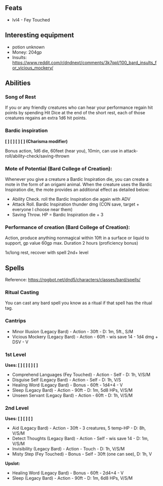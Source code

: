 ## Feats

* lvl4 - Fey Touched

## Interesting equipment

* potion unknown
* Money: 204gp
* Insults: https://www.reddit.com/r/dndnext/comments/3k7qpl/100_bard_insults_for_vicious_mockery/

## Abilities

### Song of Rest
If you or any friendly creatures who can hear your performance regain hit points by spending Hit Dice at the end of the short rest, each of those creatures regains an extra 1d6 hit points.

### Bardic inspiration

**[ ] [ ] [ ] [ ] (Charisma modifier)**

Bonus action, 1d6 die, 60feet (hear you), 10min, can use in attack-roll/ability-check/saving-thrown

### Mote of Potential (Bard College of Creation):

Whenever you give a creature a Bardic Inspiration die, you can create a mote in the form of an origami animal. When the creature uses the Bardic Inspiration die, the mote provides an additional effect as detailed below:

* Ability Check. roll the Bardic Inspiration die again with ADV
* Attack Roll. Bardic Inspiration thunder dmg (CON save, target + everyone I choose near them)
* Saving Throw. HP = Bardic Inspiration die + 3

### Performance of creation (Bard College of Creation):
Action, produce anything nonmagical within 10ft in a surface or liquid to support, gp value 60gp max. Duration 2 hours (proficiency bonus)

1x/long rest, recover with spell 2nd+ level

## Spells

Reference: https://rpgbot.net/dnd5/characters/classes/bard/spells/

### Ritual Casting

You can cast any bard spell you know as a ritual if that spell has the ritual tag.

### Cantrips

* Minor Illusion (Legacy Bard) - Action - 30ft - D: 1m, 5ft., S/M
* Vicious Mockery (Legacy Bard) - Action - 60ft - wis save 14 - 1d4 dmg + DSV - V

### 1st Level

**Uses: [ ] [ ] [ ] [ ]**

* Comprehend Languages (Fey Touched) - Action - Self - D: 1h, V/S/M
* Disguise Self (Legacy Bard) - Action - Self - D: 1h, V/S
* Healing Word (Legacy Bard) - Bonus - 60ft - 1d4+4 - V
* Sleep (Legacy Bard) - Action - 90ft - D: 1m, 5d8 HPs, V/S/M
* Unseen Servant (Legacy Bard) - Action - 60ft - D: 1h, V/S/M

### 2nd Level

**Uses: [ ] [ ] [ ]**

* Aid (Legacy Bard) - Action - 30ft - 3 creatures, 5 temp-HP - D: 8h, V/S/M
* Detect Thoughts (Legacy Bard) - Action - Self - wis save 14 - D: 1m, V/S/M
* Invisibility (Legacy Bard) - Action - Touch - D: 1h, V/S/M
* Misty Step (Fey Touched) - Bonus - Self - 30ft (one can see), D: 1h, V

**Upslot:**
* Healing Word (Legacy Bard) - Bonus - 60ft - 2d4+4 - V
* Sleep (Legacy Bard) - Action - 90ft - D: 1m, 6d8 HPs, V/S/M